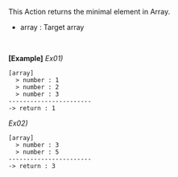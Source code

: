 This Action returns the minimal element in Array.
- array : Target array

<br/>

**[Example]**
*Ex01)*
```
[array]
  > number : 1
  > number : 2
  > number : 3
-----------------------
-> return : 1
```

*Ex02)*
```
[array]
  > number : 3
  > number : 5
-----------------------
-> return : 3
```
